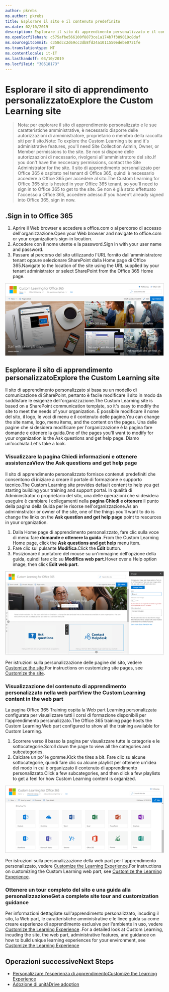```yaml
---
author: pkrebs
ms.author: pkrebs
title: Esplorare il sito e il contenuto predefinito
ms.date: 02/10/2019
description: Esplorare il sito di apprendimento personalizzato e il contenuto predefinito
ms.openlocfilehash: c575afbe566100f8873ce1a174b7f389019c8daf
ms.sourcegitcommit: c358dcc2d69cc3db8fd24a1011550edebe0721fe
ms.translationtype: MT
ms.contentlocale: it-IT
ms.lasthandoff: 03/10/2019
ms.locfileid: "30518173"
---
```

# <a name="explore-the-custom-learning-site"></a><span data-ttu-id="7d0b4-103">Esplorare il sito di apprendimento personalizzato</span><span class="sxs-lookup"><span data-stu-id="7d0b4-103">Explore the Custom Learning site</span></span>

> <span data-ttu-id="7d0b4-104">Nota: per esplorare il sito di apprendimento personalizzato e le sue caratteristiche amministrative, è necessario disporre delle autorizzazioni di amministratore, proprietario o membro della raccolta siti per il sito.</span><span class="sxs-lookup"><span data-stu-id="7d0b4-104">Note: To explore the Custom Learning site and it's administrative features, you'll need Site Collection Admin, Owner, or Member permissions to the site.</span></span> <span data-ttu-id="7d0b4-105">Se non si dispone delle autorizzazioni di necessario, rivolgersi all'amministratore del sito.</span><span class="sxs-lookup"><span data-stu-id="7d0b4-105">If you don't have the neccesary permissions, contact the Site Administrator for the site.</span></span> <span data-ttu-id="7d0b4-106">Il sito di apprendimento personalizzato per Office 365 è ospitato nel tenant di Office 365, quindi è necessario accedere a Office 365 per accedere al sito.</span><span class="sxs-lookup"><span data-stu-id="7d0b4-106">The Custom Learning for Office 365 site is hosted in your Office 365 tenant, so you'll need to sign in to Office 365 to get to the site.</span></span> <span data-ttu-id="7d0b4-107">Se non è già stato effettuato l'accesso a Office 365, accedere adesso.</span><span class="sxs-lookup"><span data-stu-id="7d0b4-107">If you haven’t already signed into Office 365, sign in now.</span></span> 

## <a name="sign-in-to-office-365"></a><span data-ttu-id="7d0b4-108">.</span><span class="sxs-lookup"><span data-stu-id="7d0b4-108">Sign in to Office 365</span></span> 

1.  <span data-ttu-id="7d0b4-109">Aprire il Web browser e accedere a office.com o al percorso di accesso dell'organizzazione.</span><span class="sxs-lookup"><span data-stu-id="7d0b4-109">Open your Web browser and navigate to office.com or your organization’s sign-in location.</span></span> 
2.  <span data-ttu-id="7d0b4-110">Accedere con il nome utente e la password.</span><span class="sxs-lookup"><span data-stu-id="7d0b4-110">Sign in with your user name and password.</span></span>
3.  <span data-ttu-id="7d0b4-111">Passare al percorso del sito utilizzando l'URL fornito dall'amministratore tenant oppure selezionare SharePoint dalla Home page di Office 365.</span><span class="sxs-lookup"><span data-stu-id="7d0b4-111">Navigate to the location of the site using the URL supplied by your tenant administrator or select SharePoint from the Office 365 Home page.</span></span> 

![CG-Introducing. png](media/cg-introducing.png)

## <a name="explore-the-custom-learning-site"></a><span data-ttu-id="7d0b4-113">Esplorare il sito di apprendimento personalizzato</span><span class="sxs-lookup"><span data-stu-id="7d0b4-113">Explore the Custom Learning site</span></span>

<span data-ttu-id="7d0b4-114">Il sito di apprendimento personalizzato si basa su un modello di comunicazione di SharePoint, pertanto è facile modificare il sito in modo da soddisfare le esigenze dell'organizzazione.</span><span class="sxs-lookup"><span data-stu-id="7d0b4-114">The Custom Learning site is based on a SharePoint communication template, so it's easy to modify the site to meet the needs of your organization.</span></span> <span data-ttu-id="7d0b4-115">È possibile modificare il nome del sito, il logo, le voci di menu e il contenuto delle pagine.</span><span class="sxs-lookup"><span data-stu-id="7d0b4-115">You can change the site name, logo, menu items, and the content on the pages.</span></span> <span data-ttu-id="7d0b4-116">Una delle pagine che si desidera modificare per l'organizzazione è la pagina fare domande e ottenere la guida.</span><span class="sxs-lookup"><span data-stu-id="7d0b4-116">One of the pages you'll want to modify for your organization is the Ask questions and get help page.</span></span> <span data-ttu-id="7d0b4-117">Diamo un'occhiata.</span><span class="sxs-lookup"><span data-stu-id="7d0b4-117">Let's take a look.</span></span>

### <a name="view-the-ask-questions-and-get-help-page"></a><span data-ttu-id="7d0b4-118">Visualizzare la pagina Chiedi informazioni e ottenere assistenza</span><span class="sxs-lookup"><span data-stu-id="7d0b4-118">View the Ask questions and get help page</span></span>

<span data-ttu-id="7d0b4-119">Il sito di apprendimento personalizzato fornisce contenuti predefiniti che consentono di iniziare a creare il portale di formazione e supporto tecnico.</span><span class="sxs-lookup"><span data-stu-id="7d0b4-119">The Custom Learning site provides default content to help you get starting building your training and support portal.</span></span> <span data-ttu-id="7d0b4-120">In qualità di Admininstrator o proprietario del sito, una delle operazioni che si desidera eseguire è cambiare i collegamenti nella **pagina Chiedi e ottenere** il punto della pagina della Guida per le risorse nell'organizzazione.</span><span class="sxs-lookup"><span data-stu-id="7d0b4-120">As an admininstrator or owner of the site, one of the things you’ll want to do is change the links on the **Ask question and get help page** point to resources in your organization.</span></span> 

1.  <span data-ttu-id="7d0b4-121">Dalla Home page di apprendimento personalizzato, fare clic sulla voce di menu fare **domande e ottenere la guida** .</span><span class="sxs-lookup"><span data-stu-id="7d0b4-121">From the Custom Learning Home page, click the **Ask questions and get help** menu item.</span></span>
2.  <span data-ttu-id="7d0b4-122">Fare clic sul pulsante **Modifica**.</span><span class="sxs-lookup"><span data-stu-id="7d0b4-122">Click the **Edit** button.</span></span>
3.  <span data-ttu-id="7d0b4-123">Posizionare il puntatore del mouse su un'immagine dell'opzione della guida, quindi fare clic su **Modifica web part**.</span><span class="sxs-lookup"><span data-stu-id="7d0b4-123">Hover over a Help option image, then click **Edit web part**.</span></span>

![CG-EDITHELP. png](media/cg-edithelp.png)

<span data-ttu-id="7d0b4-125">Per istruzioni sulla personalizzazione delle pagine del sito, vedere [Customize the site](custom_edithelp.md).</span><span class="sxs-lookup"><span data-stu-id="7d0b4-125">For instructions on customizing site pages, see [Customize the site](custom_edithelp.md).</span></span>

### <a name="view-the-custom-learning-content-in-the-web-part"></a><span data-ttu-id="7d0b4-126">Visualizzazione del contenuto di apprendimento personalizzato nella web part</span><span class="sxs-lookup"><span data-stu-id="7d0b4-126">View the Custom Learning content in the web part</span></span>
<span data-ttu-id="7d0b4-127">La pagina Office 365 Training ospita la Web part Learning personalizzata configurata per visualizzare tutti i corsi di formazione disponibili per l'apprendimento personalizzato.</span><span class="sxs-lookup"><span data-stu-id="7d0b4-127">The Office 365 training page hosts the Custom Learning Web part configured to show all the training available for Custom Learning.</span></span> 

1. <span data-ttu-id="7d0b4-128">Scorrere verso il basso la pagina per visualizzare tutte le categorie e le sottocategorie.</span><span class="sxs-lookup"><span data-stu-id="7d0b4-128">Scroll down the page to view all the categories and subcategories.</span></span>
2. <span data-ttu-id="7d0b4-129">Calciare un po' le gomme.</span><span class="sxs-lookup"><span data-stu-id="7d0b4-129">Kick the tires a bit.</span></span> <span data-ttu-id="7d0b4-130">Fare clic su alcune sottocategorie, quindi fare clic su alcune playlist per ottenere un'idea del modo in cui è organizzato il contenuto di apprendimento personalizzato.</span><span class="sxs-lookup"><span data-stu-id="7d0b4-130">Click a few subcategories, and then click a few playlists to get a feel for how Custom Learning content is organized.</span></span> 

![CG-gotoall. png](media/cg-gotoall.png)

<span data-ttu-id="7d0b4-132">Per istruzioni sulla personalizzazione della web part per l'apprendimento personalizzato, vedere [Customize the Learning Experience](custom_overview.md).</span><span class="sxs-lookup"><span data-stu-id="7d0b4-132">For instructions on customizing the Custom Learning web part, see [Customize the Learning Experience](custom_overview.md).</span></span>

### <a name="get-a-complete-site-tour-and-customization-guidance"></a><span data-ttu-id="7d0b4-133">Ottenere un tour completo del sito e una guida alla personalizzazione</span><span class="sxs-lookup"><span data-stu-id="7d0b4-133">Get a complete site tour and customization guidance</span></span>
<span data-ttu-id="7d0b4-134">Per informazioni dettagliate sull'apprendimento personalizzato, incuding il sito, la Web part, le caratteristiche amministrative e le linee guida su come creare esperienze di apprendimento esclusive per l'ambiente in uso, vedere [Customize the Learning Experience](custom_overview.md) .</span><span class="sxs-lookup"><span data-stu-id="7d0b4-134">For a detailed look at Custom Learning, incuding the site, the web part, administrative features, and guidance on how to build unique learning experiences for your environment, see [Customize the Learning Experience](custom_overview.md)</span></span>

## <a name="next-steps"></a><span data-ttu-id="7d0b4-135">Operazioni successive</span><span class="sxs-lookup"><span data-stu-id="7d0b4-135">Next Steps</span></span>
- [<span data-ttu-id="7d0b4-136">Personalizzare l'esperienza di apprendimento</span><span class="sxs-lookup"><span data-stu-id="7d0b4-136">Customize the Learning Experience</span></span>](custom_overview.md)
- [<span data-ttu-id="7d0b4-137">Adozione di unità</span><span class="sxs-lookup"><span data-stu-id="7d0b4-137">Drive adoption</span></span>](driveadoption.md) 
